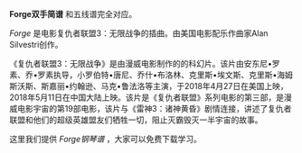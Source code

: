 

**Forge双手简谱** 和五线谱完全对应。

_Forge_ 是电影复仇者联盟3：无限战争的插曲。由美国电影配乐作曲家Alan Silvestri创作。

《复仇者联盟3：无限战争》是由漫威电影制作的的科幻片。该片由安东尼•罗素、乔•罗素执导，小罗伯特•唐尼、乔什•布洛林、克里斯•埃文斯、克里斯•海姆斯沃斯、斯嘉丽•约翰逊、马克•鲁法洛等主演，于2018年4月27日在美国上映，2018年5月11日在中国大陆上映。该片是《复仇者联盟》系列电影的第三部，是漫威电影宇宙的第19部电影，该片与《雷神3：诸神黄昏》剧情连接，讲述了复仇者联盟和他们的超级英雄盟友们牺牲一切，阻止灭霸毁灭一半宇宙的故事。

这里我们提供 _Forge钢琴谱_ ，大家可以免费下载学习。

